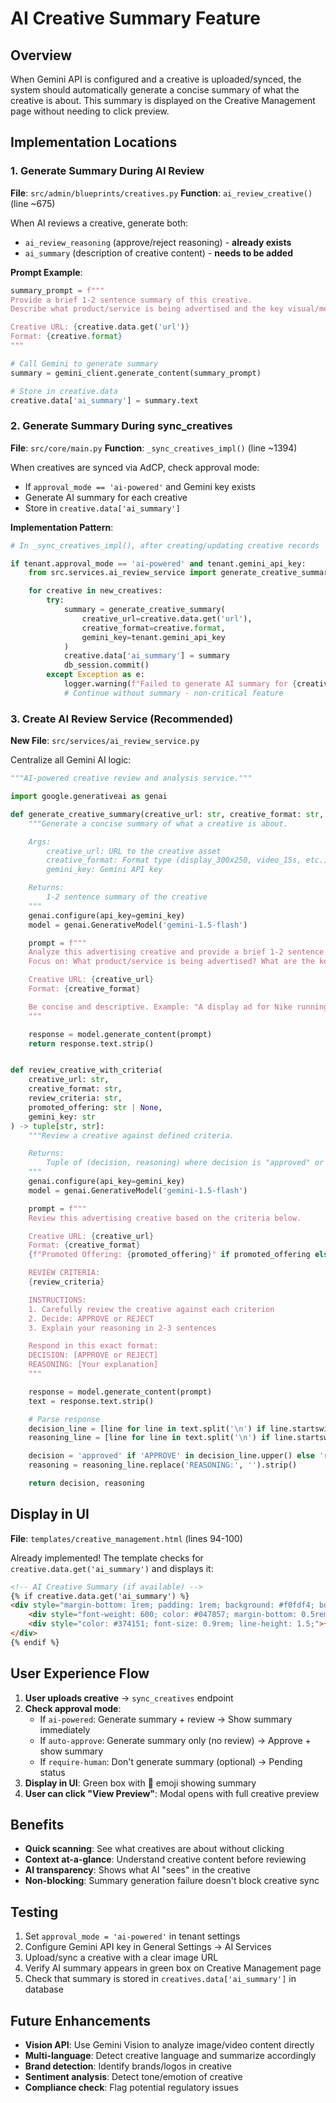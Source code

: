# AI Creative Summary Feature

## Overview

When Gemini API is configured and a creative is uploaded/synced, the system should automatically generate a concise summary of what the creative is about. This summary is displayed on the Creative Management page without needing to click preview.

## Implementation Locations

### 1. Generate Summary During AI Review

**File**: `src/admin/blueprints/creatives.py`
**Function**: `ai_review_creative()` (line ~675)

When AI reviews a creative, generate both:
- `ai_review_reasoning` (approve/reject reasoning) - **already exists**
- `ai_summary` (description of creative content) - **needs to be added**

**Prompt Example**:
```python
summary_prompt = f"""
Provide a brief 1-2 sentence summary of this creative.
Describe what product/service is being advertised and the key visual/messaging elements.

Creative URL: {creative.data.get('url')}
Format: {creative.format}
"""

# Call Gemini to generate summary
summary = gemini_client.generate_content(summary_prompt)

# Store in creative.data
creative.data['ai_summary'] = summary.text
```

### 2. Generate Summary During sync_creatives

**File**: `src/core/main.py`
**Function**: `_sync_creatives_impl()` (line ~1394)

When creatives are synced via AdCP, check approval mode:
- If `approval_mode == 'ai-powered'` and Gemini key exists
- Generate AI summary for each creative
- Store in `creative.data['ai_summary']`

**Implementation Pattern**:
```python
# In _sync_creatives_impl(), after creating/updating creative records

if tenant.approval_mode == 'ai-powered' and tenant.gemini_api_key:
    from src.services.ai_review_service import generate_creative_summary

    for creative in new_creatives:
        try:
            summary = generate_creative_summary(
                creative_url=creative.data.get('url'),
                creative_format=creative.format,
                gemini_key=tenant.gemini_api_key
            )
            creative.data['ai_summary'] = summary
            db_session.commit()
        except Exception as e:
            logger.warning(f"Failed to generate AI summary for {creative.creative_id}: {e}")
            # Continue without summary - non-critical feature
```

### 3. Create AI Review Service (Recommended)

**New File**: `src/services/ai_review_service.py`

Centralize all Gemini AI logic:

```python
"""AI-powered creative review and analysis service."""

import google.generativeai as genai

def generate_creative_summary(creative_url: str, creative_format: str, gemini_key: str) -> str:
    """Generate a concise summary of what a creative is about.

    Args:
        creative_url: URL to the creative asset
        creative_format: Format type (display_300x250, video_15s, etc.)
        gemini_key: Gemini API key

    Returns:
        1-2 sentence summary of the creative
    """
    genai.configure(api_key=gemini_key)
    model = genai.GenerativeModel('gemini-1.5-flash')

    prompt = f"""
    Analyze this advertising creative and provide a brief 1-2 sentence summary.
    Focus on: What product/service is being advertised? What are the key visual or messaging elements?

    Creative URL: {creative_url}
    Format: {creative_format}

    Be concise and descriptive. Example: "A display ad for Nike running shoes featuring an athlete in motion against a vibrant orange background with the tagline 'Just Do It'."
    """

    response = model.generate_content(prompt)
    return response.text.strip()


def review_creative_with_criteria(
    creative_url: str,
    creative_format: str,
    review_criteria: str,
    promoted_offering: str | None,
    gemini_key: str
) -> tuple[str, str]:
    """Review a creative against defined criteria.

    Returns:
        Tuple of (decision, reasoning) where decision is "approved" or "rejected"
    """
    genai.configure(api_key=gemini_key)
    model = genai.GenerativeModel('gemini-1.5-flash')

    prompt = f"""
    Review this advertising creative based on the criteria below.

    Creative URL: {creative_url}
    Format: {creative_format}
    {f"Promoted Offering: {promoted_offering}" if promoted_offering else ""}

    REVIEW CRITERIA:
    {review_criteria}

    INSTRUCTIONS:
    1. Carefully review the creative against each criterion
    2. Decide: APPROVE or REJECT
    3. Explain your reasoning in 2-3 sentences

    Respond in this exact format:
    DECISION: [APPROVE or REJECT]
    REASONING: [Your explanation]
    """

    response = model.generate_content(prompt)
    text = response.text.strip()

    # Parse response
    decision_line = [line for line in text.split('\n') if line.startswith('DECISION:')][0]
    reasoning_line = [line for line in text.split('\n') if line.startswith('REASONING:')][0]

    decision = 'approved' if 'APPROVE' in decision_line.upper() else 'rejected'
    reasoning = reasoning_line.replace('REASONING:', '').strip()

    return decision, reasoning
```

## Display in UI

**File**: `templates/creative_management.html` (lines 94-100)

Already implemented! The template checks for `creative.data.get('ai_summary')` and displays it:

```html
<!-- AI Creative Summary (if available) -->
{% if creative.data.get('ai_summary') %}
<div style="margin-bottom: 1rem; padding: 1rem; background: #f0fdf4; border-left: 4px solid #10b981; border-radius: 4px;">
    <div style="font-weight: 600; color: #047857; margin-bottom: 0.5rem;">🤖 AI Summary</div>
    <div style="color: #374151; font-size: 0.9rem; line-height: 1.5;">{{ creative.data.get('ai_summary') }}</div>
</div>
{% endif %}
```

## User Experience Flow

1. **User uploads creative** → `sync_creatives` endpoint
2. **Check approval mode**:
   - If `ai-powered`: Generate summary + review → Show summary immediately
   - If `auto-approve`: Generate summary only (no review) → Approve + show summary
   - If `require-human`: Don't generate summary (optional) → Pending status
3. **Display in UI**: Green box with 🤖 emoji showing summary
4. **User can click "View Preview"**: Modal opens with full creative preview

## Benefits

- **Quick scanning**: See what creatives are about without clicking
- **Context at-a-glance**: Understand creative content before reviewing
- **AI transparency**: Shows what AI "sees" in the creative
- **Non-blocking**: Summary generation failure doesn't block creative sync

## Testing

1. Set `approval_mode = 'ai-powered'` in tenant settings
2. Configure Gemini API key in General Settings → AI Services
3. Upload/sync a creative with a clear image URL
4. Verify AI summary appears in green box on Creative Management page
5. Check that summary is stored in `creatives.data['ai_summary']` in database

## Future Enhancements

- **Vision API**: Use Gemini Vision to analyze image/video content directly
- **Multi-language**: Detect creative language and summarize accordingly
- **Brand detection**: Identify brands/logos in creative
- **Sentiment analysis**: Detect tone/emotion of creative
- **Compliance check**: Flag potential regulatory issues
